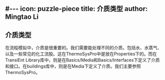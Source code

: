 #---
icon: puzzle-piece
title: 介质类型
author: Mingtao Li
---

## 介质类型

在流程模拟中，介质是很重要的。我们需要能处理不同的介质。包括水、水蒸气、以及一些常见的化工流股。这在ThermoSysPro中是放在Properties下的。而在TransiEnt Library库中，则是在Basics/Media和Basics/Interfaces下定义了介质和接口。在buildings库中，则是在Media下定义了介质。我们主要参照ThermoSysPro。

